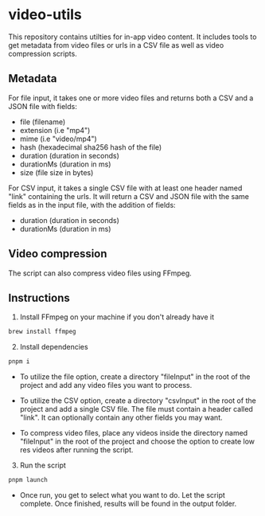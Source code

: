 # video-utils

This repository contains utilties for in-app video content. It includes tools to get metadata from video files or urls in a CSV file as well as video compression scripts.

## Metadata

For file input, it takes one or more video files and returns both a CSV and a JSON file with fields:

- file (filename)
- extension (i.e "mp4")
- mime (i.e "video/mp4")
- hash (hexadecimal sha256 hash of the file)
- duration (duration in seconds)
- durationMs (duration in ms)
- size (file size in bytes)

For CSV input, it takes a single CSV file with at least one header named "link" containing the urls. It will return a CSV and JSON file with the same fields as in the input file, with the addition of fields:

- duration (duration in seconds)
- durationMs (duration in ms)

## Video compression

The script can also compress video files using FFmpeg.

## Instructions

1. Install FFmpeg on your machine if you don't already have it

```bash
brew install ffmpeg
```

2. Install dependencies

```bash
pnpm i
```

- To utilize the file option, create a directory "fileInput" in the root of the project and add any video files you want to process.

- To utilize the CSV option, create a directory "csvInput" in the root of the project and add a single CSV file. The file must contain a header called "link". It can optionally contain any other fields you may want.

- To compress video files, place any videos inside the directory named "fileInput" in the root of the project and choose the option to create low res videos after running the script.

3. Run the script

```bash
pnpm launch
```

- Once run, you get to select what you want to do. Let the script complete. Once finished, results will be found in the output folder.
